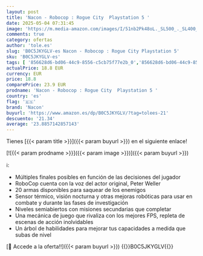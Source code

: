 ```yaml
---
layout: post
title: 'Nacon - Robocop : Rogue City  Playstation 5 '
date: 2025-05-04 07:31:45
image: 'https://m.media-amazon.com/images/I/51nb2Pk48oL._SL500_._SL400_.jpg'
comments: true
category: ofertas
author: 'tole.es'
slug: 'B0C5JKYGLV-es Nacon - Robocop : Rogue City Playstation 5'
sku: 'B0C5JKYGLV-es'
tags: [ '856628d6-bd06-44c9-8556-c5cb75f77e2b_0','856628d6-bd06-44c9-8556-c5cb75f77e2b_2201','856628d6-bd06-44c9-8556-c5cb75f77e2b_3601','856628d6-bd06-44c9-8556-c5cb75f77e2b_3701','856628d6-bd06-44c9-8556-c5cb75f77e2b_5701','Accesorios','Arborist Merchandising Root','CML-Gaming','Hardware y juegos para PlayStation 5','Juegos para PlayStation 5','Monitors','Preventa de Videojuegos','Self Service','Special Features Stores','Videojuegos','Videojuegos más esperados','nacon','playstation','🇪🇸', ]
actualPrice: 18.8 EUR
currency: EUR
price: 18.8
comparePrice: 23.9 EUR
prodname: 'Nacon - Robocop : Rogue City  Playstation 5 '
country: 'es'
flag: '🇪🇸'
brand: 'Nacon'
buyurl: 'https://www.amazon.es/dp/B0C5JKYGLV/?tag=tolees-21'
descuento: '21.34'
average: '23.8857142857143'
---
```


Tienes [{{< param title >}}]({{< param buyurl >}}) en el siguiente enlace!

[![{{< param prodname >}}]({{< param image >}})]({{< param buyurl >}})

ℹ️:

- Múltiples finales posibles en función de las decisiones del jugador
- RoboCop cuenta con la voz del actor original, Peter Weller
- 20 armas disponibles para saquear de los enemigos
- Sensor térmico, visión nocturna y otras mejoras robóticas para usar en combate y durante las fases de investigación
- Niveles semiabiertos con misiones secundarias que completar
- Una mecánica de juego que rivaliza con los mejores FPS, repleta de escenas de acción inolvidables
- Un árbol de habilidades para mejorar tus capacidades a medida que subas de nivel

[🛒 Accede a la oferta!!]({{< param buyurl >}})
{{<world>}}B0C5JKYGLV{{</world>}}
